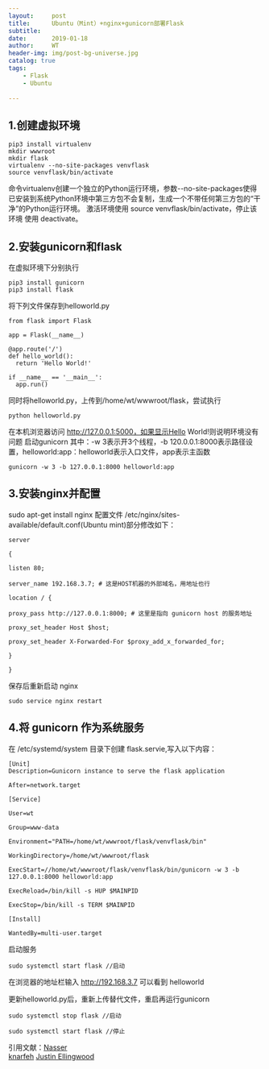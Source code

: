 ```yaml
---
layout:     post
title:      Ubuntu（Mint）+nginx+gunicorn部署Flask
subtitle:   
date:       2019-01-18
author:     WT
header-img: img/post-bg-universe.jpg
catalog: true
tags:
    - Flask
    - Ubuntu
    
---
```



## 1.创建虚拟环境
```
pip3 install virtualenv 
mkdir wwwroot
mkdir flask
virtualenv --no-site-packages venvflask
source venvflask/bin/activate
```
命令virtualenv创建一个独立的Python运行环境，参数--no-site-packages使得已安装到系统Python环境中第三方包不会复制，生成一个不带任何第三方包的“干净”的Python运行环境。
激活环境使用 source venvflask/bin/activate，停止该环境 使用 deactivate。

## 2.安装gunicorn和flask

在虚拟环境下分别执行
```
pip3 install gunicorn
pip3 install flask
```

将下列文件保存到helloworld.py
```
from flask import Flask

app = Flask(__name__)

@app.route('/')
def hello_world():
  return 'Hello World!'

if __name__ == '__main__':
  app.run()
```

同时将helloworld.py，上传到/home/wt/wwwroot/flask，尝试执行
```
python helloworld.py
```
在本机浏览器访问 http://127.0.0.1:5000，如果显示Hello World!则说明环境没有问题
启动gunicorn 其中：-w 3表示开3个线程，-b 120.0.0.1:8000表示路径设置，helloworld:app：helloworld表示入口文件，app表示主函数
```
gunicorn -w 3 -b 127.0.0.1:8000 helloworld:app
```

## 3.安装nginx并配置
 sudo apt-get install nginx
 配置文件  /etc/nginx/sites-available/default.conf(Ubuntu mint)部分修改如下：
 ```
 server

{

listen 80;

server_name 192.168.3.7; # 这是HOST机器的外部域名，用地址也行

location / {

proxy_pass http://127.0.0.1:8000; # 这里是指向 gunicorn host 的服务地址

proxy_set_header Host $host;

proxy_set_header X-Forwarded-For $proxy_add_x_forwarded_for;

}

}
```
保存后重新启动 nginx
```
sudo service nginx restart
```



## 4.将 gunicorn 作为系统服务
在 /etc/systemd/system 目录下创建 flask.servie,写入以下内容：

```
[Unit]
Description=Gunicorn instance to serve the flask application

After=network.target

[Service]

User=wt

Group=www-data

Environment="PATH=/home/wt/wwwroot/flask/venvflask/bin"

WorkingDirectory=/home/wt/wwwroot/flask

ExecStart=//home/wt/wwwroot/flask/venvflask/bin/gunicorn -w 3 -b 127.0.0.1:8000 helloworld:app

ExecReload=/bin/kill -s HUP $MAINPID

ExecStop=/bin/kill -s TERM $MAINPID

[Install]

WantedBy=multi-user.target
```
启动服务
```
sudo systemctl start flask //启动
```
在浏览器的地址栏输入 http://192.168.3.7 可以看到 helloworld

更新helloworld.py后，重新上传替代文件，重启再运行gunicorn

```
sudo systemctl stop flask //启动

sudo systemctl start flask //停止
```










引用文献：[Nasser](https://www.jianshu.com/p/1c4d4f3ee52a)  
          [knarfeh](https://www.cnblogs.com/knarfeh/p/5616515.html) 
		  [Justin Ellingwood](https://www.digitalocean.com/community/tutorials/how-to-serve-flask-applications-with-gunicorn-and-nginx-on-ubuntu-16-04) 
	  
  
  
  
